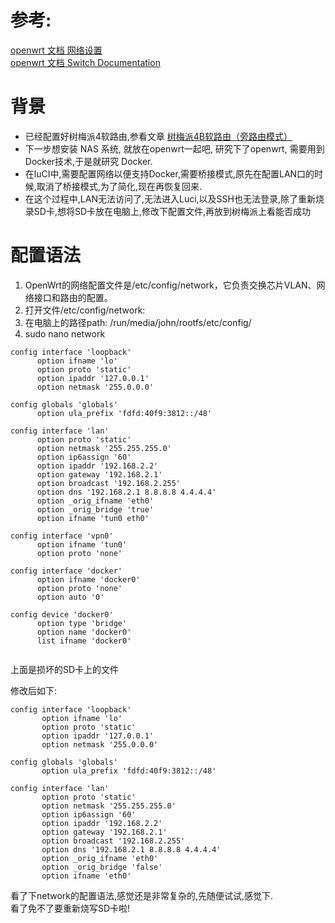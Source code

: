 
# 参考: 
[openwrt 文档   网络设置](https://openwrt.org/zh-cn/doc/uci/network)    
[openwrt 文档  Switch Documentation](https://openwrt.org/docs/guide-user/network/vlan/switch)   

# 背景
  - 已经配置好树梅派4软路由,参看文章 [树梅派4B软路由（旁路由模式）](https://github.com/AaG7xNnrgbzeyqc5woPS/OpenWrt/blob/master/%E6%A0%91%E6%A2%85%E6%B4%BE4B%E8%BD%AF%E8%B7%AF%E7%94%B1%EF%BC%88%E6%97%81%E8%B7%AF%E7%94%B1%E6%A8%A1%E5%BC%8F%EF%BC%89.md)
  - 下一步想安装 NAS 系统, 就放在openwrt一起吧, 研究下了openwrt, 需要用到Docker技术,于是就研究 Docker.
  - 在luCI中,需要配置网络以便支持Docker,需要桥接模式,原先在配置LAN口的时候,取消了桥接模式,为了简化,现在再恢复回来.
  - 在这个过程中,LAN无法访问了,无法进入Luci,以及SSH也无法登录,除了重新烧录SD卡,想将SD卡放在电脑上,修改下配置文件,再放到树梅派上看能否成功
  

# 配置语法
  1. OpenWrt的网络配置文件是/etc/config/network，它负责交换芯片VLAN、网络接口和路由的配置。   
  2. 打开文件/etc/config/network:
  3. 在电脑上的路径path:   /run/media/john/rootfs/etc/config/
  4. sudo  nano network
  
  ```
  config interface 'loopback'
        option ifname 'lo'
        option proto 'static'
        option ipaddr '127.0.0.1'
        option netmask '255.0.0.0'

config globals 'globals'
        option ula_prefix 'fdfd:40f9:3812::/48'

config interface 'lan'
        option proto 'static'
        option netmask '255.255.255.0'
        option ip6assign '60'
        option ipaddr '192.168.2.2'
        option gateway '192.168.2.1'
        option broadcast '192.168.2.255'
        option dns '192.168.2.1 8.8.8.8 4.4.4.4'
        option _orig_ifname 'eth0'
        option _orig_bridge 'true'
        option ifname 'tun0 eth0'

config interface 'vpn0'
        option ifname 'tun0'
        option proto 'none'

config interface 'docker'
        option ifname 'docker0'
        option proto 'none'
        option auto '0'

config device 'docker0'
        option type 'bridge'
        option name 'docker0'
        list ifname 'docker0'
        
```


 上面是损坏的SD卡上的文件    
 
 修改后如下:   
 ```
 config interface 'loopback'
        option ifname 'lo'
        option proto 'static'
        option ipaddr '127.0.0.1'
        option netmask '255.0.0.0'

config globals 'globals'
        option ula_prefix 'fdfd:40f9:3812::/48'

config interface 'lan'
        option proto 'static'
        option netmask '255.255.255.0'
        option ip6assign '60'
        option ipaddr '192.168.2.2'
        option gateway '192.168.2.1'
        option broadcast '192.168.2.255'
        option dns '192.168.2.1 8.8.8.8 4.4.4.4'
        option _orig_ifname 'eth0'
        option _orig_bridge 'false'
        option ifname 'eth0'
```
 看了下network的配置语法,感觉还是非常复杂的,先随便试试,感觉下.    
 看了免不了要重新烧写SD卡啦!      
 

 
  
